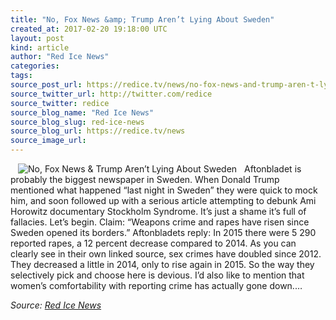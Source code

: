 ```yaml
---
title: "No, Fox News &amp; Trump Aren’t Lying About Sweden"
created_at: 2017-02-20 19:18:00 UTC
layout: post
kind: article
author: "Red Ice News"
categories: 
tags: 
source_post_url: https://redice.tv/news/no-fox-news-and-trump-aren-t-lying-about-sweden
source_twitter_url: http://twitter.com/redice
source_twitter: redice
source_blog_name: "Red Ice News"
source_blog_slug: red-ice-news
source_blog_url: https://redice.tv/news
source_image_url: 
---
```

<img align="left" hspace="12" alt="No, Fox News &amp; Trump Aren&rsquo;t Lying About Sweden" src="https://rdice.net/a/c/n/17/02202016-Stortorget_in_Malm23.9cd7b47f.jpg"> Aftonbladet is probably the biggest newspaper in Sweden. When Donald Trump mentioned what happened “last night in Sweden” they were quick to mock him, and soon followed up with a serious article attempting to debunk Ami Horowitz documentary Stockholm Syndrome. It’s just a shame it’s full of fallacies. Let’s begin. Claim: “Weapons crime and rapes have risen since Sweden opened its borders.” Aftonbladets reply: In 2015 there were 5 290 reported rapes, a 12 percent decrease compared to 2014. As you can clearly see in their own linked source, sex crimes have doubled since 2012. They decreased a little in 2014, only to rise again in 2015. So the way they selectively pick and choose here is devious. I’d also like to mention that women’s comfortability with reporting crime has actually gone down.&#8230;<div class="">
    <i>Source: <a href="https://redice.tv/news">Red Ice News</a></i>
</div>
